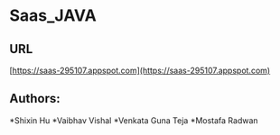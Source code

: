 # Saas_JAVA

## URL
[https://saas-295107.appspot.com](https://saas-295107.appspot.com)

## Authors:
  *Shixin Hu
  *Vaibhav Vishal
  *Venkata Guna Teja
  *Mostafa Radwan
